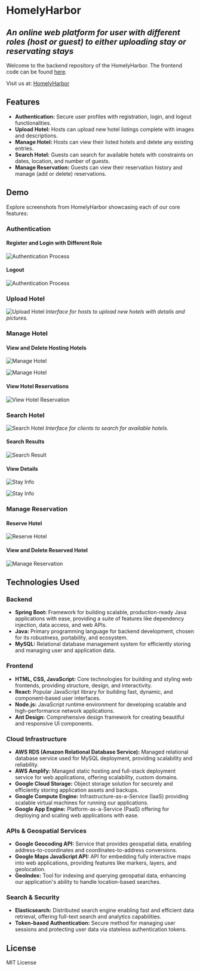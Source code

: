 # HomelyHarbor
## _An online web platform for user with different roles (host or guest) to either uploading stay or reservating stays_

Welcome to the backend repository of the HomelyHarbor. The frontend code can be found [here](https://github.com/lan234234/HomelyHarbor-Web-Application-Frontend).

Visit us at: [HomelyHarbor](https://staging.d12b4crili04f4.amplifyapp.com)

## Features
- **Authentication:** Secure user profiles with registration, login, and logout functionalities.
- **Upload Hotel:** Hosts can upload new hotel listings complete with images and descriptions.
- **Manage Hotel:** Hosts can view their listed hotels and delete any existing entries.
- **Search Hotel:** Guests can search for available hotels with constraints on dates, location, and number of guests.
- **Manage Reservation:** Guests can view their reservation history and manage (add or delete) reservations.

## Demo
Explore screenshots from HomelyHarbor showcasing each of our core features:

### Authentication
#### Register and Login with Different Role
![Authentication Process](.github/images/1_login.png)
#### Logout
![Authentication Process](.github/images/1_logout.png)

### Upload Hotel
![Upload Hotel](.github/images/4_uploadStay.png)
*Interface for hosts to upload new hotels with details and pictures.*

### Manage Hotel
#### View and Delete Hosting Hotels
![Manage Hotel](.github/images/5_viewStay_3.png)

![Manage Hotel](.github/images/5_viewStay.png)

#### View Hotel Reservations
![View Hotel Reservation](.github/images/5_viewStayReservation.png)


### Search Hotel
![Search Hotel](.github/images/2_searchStay.png)
*Interface for clients to search for available hotels.*

#### Search Results
![Search Result](.github/images/2_searchResult.png)

#### View Details
![Stay Info](.github/images/2_searchResult_2.png)

![Stay Info](.github/images/2_searchResult_1.png)


### Manage Reservation
#### Reserve Hotel
![Reserve Hotel](.github/images/3_reserveStay.png)
#### View and Delete Reserved Hotel
![Manage Reservation](.github/images/3_manageReservation.png)


## Technologies Used

### Backend
- **Spring Boot:** Framework for building scalable, production-ready Java applications with ease, providing a suite of features like dependency injection, data access, and web APIs.
- **Java:** Primary programming language for backend development, chosen for its robustness, portability, and ecosystem.
- **MySQL:** Relational database management system for efficiently storing and managing user and application data.
  
### Frontend
- **HTML, CSS, JavaScript:** Core technologies for building and styling web frontends, providing structure, design, and interactivity.
- **React:** Popular JavaScript library for building fast, dynamic, and component-based user interfaces.
- **Node.js:** JavaScript runtime environment for developing scalable and high-performance network applications.
- **Ant Design:** Comprehensive design framework for creating beautiful and responsive UI components.

### Cloud Infrastructure
- **AWS RDS (Amazon Relational Database Service):** Managed relational database service used for MySQL deployment, providing scalability and reliability.
- **AWS Amplify:** Managed static hosting and full-stack deployment service for web applications, offering scalability, custom domains.
- **Google Cloud Storage:** Object storage solution for securely and efficiently storing application assets and backups.
- **Google Compute Engine:** Infrastructure-as-a-Service (IaaS) providing scalable virtual machines for running our applications.
- **Google App Engine:** Platform-as-a-Service (PaaS) offering for deploying and scaling web applications with ease.

### APIs & Geospatial Services
- **Google Geocoding API:** Service that provides geospatial data, enabling address-to-coordinates and coordinates-to-address conversions.
- **Google Maps JavaScript API:** API for embedding fully interactive maps into web applications, providing features like markers, layers, and geolocation.
- **GeoIndex:** Tool for indexing and querying geospatial data, enhancing our application's ability to handle location-based searches.

### Search & Security
- **Elasticsearch:** Distributed search engine enabling fast and efficient data retrieval, offering full-text search and analytics capabilities.
- **Token-based Authentication:** Secure method for managing user sessions and protecting user data via stateless authentication tokens.


## License
MIT License
